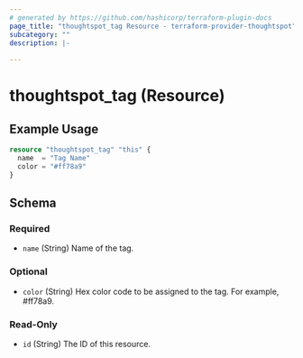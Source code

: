 ```yaml
---
# generated by https://github.com/hashicorp/terraform-plugin-docs
page_title: "thoughtspot_tag Resource - terraform-provider-thoughtspot"
subcategory: ""
description: |-
  
---
```


# thoughtspot_tag (Resource)



## Example Usage

```terraform
resource "thoughtspot_tag" "this" {
  name  = "Tag Name"
  color = "#ff78a9"
}
```

<!-- schema generated by tfplugindocs -->
## Schema

### Required

- `name` (String) Name of the tag.

### Optional

- `color` (String) Hex color code to be assigned to the tag. For example, #ff78a9.

### Read-Only

- `id` (String) The ID of this resource.
